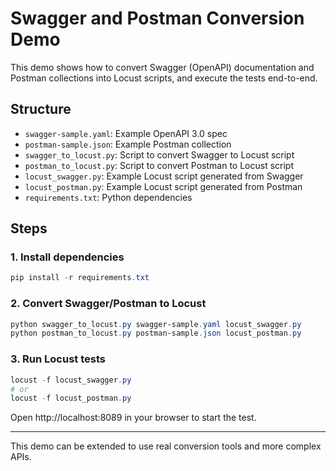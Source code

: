 # Swagger and Postman Conversion Demo

This demo shows how to convert Swagger (OpenAPI) documentation and Postman collections into Locust scripts, and execute the tests end-to-end.

## Structure
- `swagger-sample.yaml`: Example OpenAPI 3.0 spec
- `postman-sample.json`: Example Postman collection
- `swagger_to_locust.py`: Script to convert Swagger to Locust script
- `postman_to_locust.py`: Script to convert Postman to Locust script
- `locust_swagger.py`: Example Locust script generated from Swagger
- `locust_postman.py`: Example Locust script generated from Postman
- `requirements.txt`: Python dependencies

## Steps

### 1. Install dependencies
```powershell
pip install -r requirements.txt
```

### 2. Convert Swagger/Postman to Locust
```powershell
python swagger_to_locust.py swagger-sample.yaml locust_swagger.py
python postman_to_locust.py postman-sample.json locust_postman.py
```

### 3. Run Locust tests
```powershell
locust -f locust_swagger.py
# or
locust -f locust_postman.py
```

Open http://localhost:8089 in your browser to start the test.

---

This demo can be extended to use real conversion tools and more complex APIs.
